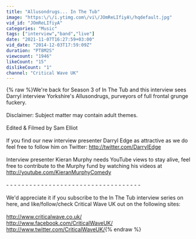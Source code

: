 ```yaml
---
title: "Allusondrugs... In The Tub"
image: "https:\/\/i.ytimg.com\/vi\/JOmReLIfiyA\/hqdefault.jpg"
vid_id: "JOmReLIfiyA"
categories: "Music"
tags: ["interview","band","live"]
date: "2021-11-07T16:27:59+03:00"
vid_date: "2014-12-03T17:59:09Z"
duration: "PT8M2S"
viewcount: "1946"
likeCount: "15"
dislikeCount: "1"
channel: "Critical Wave UK"
---
```

{% raw %}We're back for Season 3 of In The Tub and this interview sees Darryl interview Yorkshire's Allusondrugs, purveyors of full frontal grunge fuckery.<br /><br />Disclaimer: Subject matter may contain adult themes.<br /><br />Edited &amp; Filmed by Sam Elliot<br /><br />If you find our new interview presenter Darryl Edge as attractive as we do feel free to follow him on Twitter:  <a rel="nofollow" target="blank" href="http://twitter.com/DarrylEdge">http://twitter.com/DarrylEdge</a><br /><br />Interview presenter Kieran Murphy needs YouTube views to stay alive, feel free to contribute to the Murphy fund by watching his videos at <a rel="nofollow" target="blank" href="http://youtube.com/KieranMurphyComedy">http://youtube.com/KieranMurphyComedy</a><br /><br />- - - - - - - - - - - - - - - - - - - - - - - - - - - - - - - - - - -<br /><br />We'd appreciate it if you subscribe to the In The Tub interview series on here, and like/follow/check Critical Wave UK out on the following sites:<br /><br /><a rel="nofollow" target="blank" href="http://www.criticalwave.co.uk/">http://www.criticalwave.co.uk/</a><br /><a rel="nofollow" target="blank" href="http://www.facebook.com/CriticalWaveUK/">http://www.facebook.com/CriticalWaveUK/</a><br /><a rel="nofollow" target="blank" href="http://www.twitter.com/CriticalWaveUK/">http://www.twitter.com/CriticalWaveUK/</a>{% endraw %}
